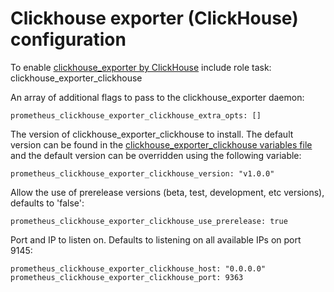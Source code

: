 # Clickhouse exporter (ClickHouse) configuration

To enable [clickhouse_exporter by ClickHouse](https://github.com/ClickHouse/clickhouse_exporter) include role task: clickhouse_exporter_clickhouse

An array of additional flags to pass to the clickhouse_exporter daemon:

    prometheus_clickhouse_exporter_clickhouse_extra_opts: []

The version of clickhouse_exporter_clickhouse to install. The default version can be found in the [clickhouse_exporter_clickhouse variables file](../vars/software/clickhouse_exporter_clickhouse.yml) and the default version can be overridden using the following variable:

    prometheus_clickhouse_exporter_clickhouse_version: "v1.0.0"

Allow the use of prerelease versions (beta, test, development, etc versions), defaults to 'false':

    prometheus_clickhouse_exporter_clickhouse_use_prerelease: true

Port and IP to listen on. Defaults to listening on all available IPs on port 9145:

    prometheus_clickhouse_exporter_clickhouse_host: "0.0.0.0"
    prometheus_clickhouse_exporter_clickhouse_port: 9363
